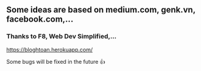 ## Some ideas are based on medium.com, genk.vn, facebook.com,...

### Thanks to F8, Web Dev Simplified,...

https://bloghtoan.herokuapp.com/

Some bugs will be fixed in the future 👍

